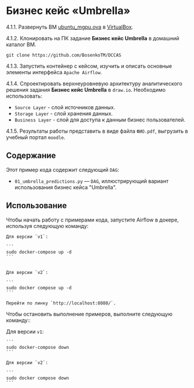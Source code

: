 # Бизнес кейс «Umbrella»

4.1.1. Развернуть ВМ [ubuntu_mgpu.ova](https://disk.yandex.ru/d/Psofa9xtbgUEOw) в [VirtualBox](https://disk.yandex.ru/d/3fD00plnL_a4Cw).

4.1.2. Клонировать на ПК задание **Бизнес кейс Umbrella** в домашний каталог ВМ. 

`git clone https://github.com/BosenkoTM/DCCAS`

4.1.3. Запустить контейнер с кейсом, изучить и описать основные элементы интерфейса `Apache Airflow`. 

4.1.4. Спроектировать верхнеуровневую архитектуру аналитического решения задания **Бизнес кейс Umbrella** в `draw.io`. Необходимо использовать:
   - `Source Layer` - слой источников данных.
   - `Storage Layer` - слой хранения данных.
   - `Business Layer` - слой для доступа к данным бизнес пользователей.

4.1.5. Результаты работы представить в виде файла `ФИО.pdf`, выгрузить в учебный портал `moodle`.
## Содержание

Этот пример кода содержит следующий `DAG`:

- `01_umbrella_predictions.py` — `DAG`, иллюстрирующий вариант использования бизнес кейса "Umbrella".

## Использование

Чтобы начать работу с примерами кода, запустите Airflow в докере, используя следующую команду:

    Для версии `v1`:

    ```
    sudo docker-compose up -d
    ```
     

    Для версии `v2`:

    ```
    sudo docker compose up -d
    ```

    Перейти по линку `http://localhost:8080/`.

Чтобы остановить выполнение примеров, выполните следующую команду::

 Для версии `v1`:

    ```
    sudo docker-compose down
    ```
     
    Для версии `v2`:

    ```
    sudo docker compose down
    ```
